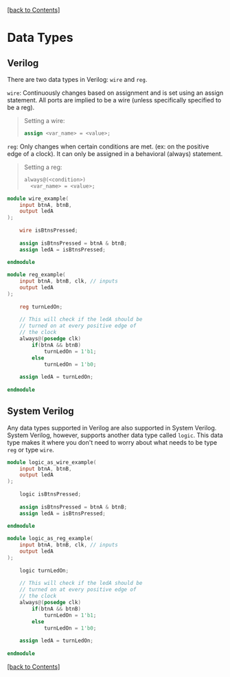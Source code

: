 [[back to Contents]](https://github.com/Amulek1416/verilog-help-sheet/blob/main/README.md)
# Data Types

## Verilog

There are two data types in Verilog: `wire` and `reg`.

`wire`:  Continuously changes based on assignment and is set using an assign statement. All ports are implied to be a wire (unless specifically specified to be a reg).

>Setting a wire: 
>```verilog 
>assign <var_name> = <value>;
>```

`reg`:   Only changes when certain conditions are met. (ex: on the positive edge of a clock). It can only be assigned in a behavioral (always) statement.
>Setting a reg: 
>```verilog
>always@(<condition>)
>   <var_name> = <value>;
>```


```verilog
module wire_example(
    input btnA, btnB,
    output ledA
);
    
    wire isBtnsPressed;
    
    assign isBtnsPressed = btnA & btnB;
    assign ledA = isBtnsPressed;
    
endmodule
```
```verilog
module reg_example(
    input btnA, btnB, clk, // inputs
    output ledA
);
    
    reg turnLedOn;
    
    // This will check if the ledA should be 
    // turned on at every positive edge of
    // the clock
    always@(posedge clk)
        if(btnA && btnB)
            turnLedOn = 1'b1;
        else
            turnLedOn = 1'b0;
    
    assign ledA = turnLedOn;
    
endmodule
```
    
## System Verilog

Any data types supported in Verilog are also supported in System Verilog. System Verilog, however, supports another data type called `logic`. This data type makes it where you don't need to worry about what needs to be type `reg` or type `wire`.
    
```verilog
module logic_as_wire_example(
    input btnA, btnB,
    output ledA
);
    
    logic isBtnsPressed;
    
    assign isBtnsPressed = btnA & btnB;
    assign ledA = isBtnsPressed;
    
endmodule
```
```verilog
module logic_as_reg_example(
    input btnA, btnB, clk, // inputs
    output ledA
);
    
    logic turnLedOn;
    
    // This will check if the ledA should be 
    // turned on at every positive edge of
    // the clock
    always@(posedge clk)
        if(btnA && btnB)
            turnLedOn = 1'b1;
        else
            turnLedOn = 1'b0;
    
    assign ledA = turnLedOn;
    
endmodule
```
    
[[back to Contents]](https://github.com/Amulek1416/verilog-help-sheet/blob/main/README.md)
